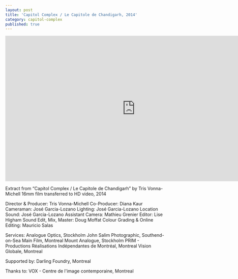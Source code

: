 ```yaml
---
layout: post
title: 'Capitol Complex / Le Capitole de Chandigarh, 2014'
category: capitol-complex
published: true
---
```


<iframe src="https://player.vimeo.com/video/109116513?color=ffffff&title=0&byline=0&portrait=0" width="815" height="458" frameborder="0" webkitallowfullscreen mozallowfullscreen allowfullscreen></iframe>

Extract from “Capitol Complex / Le Capitole de Chandigarh” by Tris Vonna-Michell
16mm film transferred to HD video, 2014

Director & Producer: Tris Vonna-Michell
Co-Producer: Diana Kaur
Cameraman: José Garcia-Lozano
Lighting: José Garcia-Lozano
Location Sound: José Garcia-Lozano
Assistant Camera: Mathieu Grenier
Editor: Lise Higham
Sound Edit, Mix, Master: Doug Moffat
Colour Grading & Online Editing: Mauricio Salas

Services:
Analogue Optics, Stockholm
John Salim Photographic, Southend-on-Sea
Main Film, Montreal
Mount Analogue, Stockholm
PRIM - Productions Réalisations Indépendantes de Montréal, Montreal
Vision Globale, Montreal

Supported by:
Darling Foundry, Montreal

Thanks to:
VOX - Centre de l'image contemporaine, Montreal
